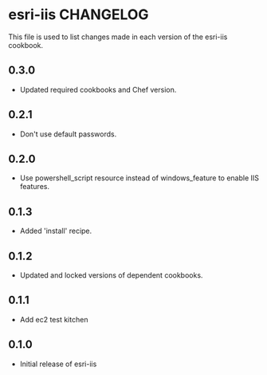 # esri-iis CHANGELOG

This file is used to list changes made in each version of the esri-iis cookbook.

## 0.3.0

- Updated required cookbooks and Chef version.

## 0.2.1

- Don't use default passwords.

## 0.2.0

- Use powershell_script resource instead of windows_feature to enable IIS features.

## 0.1.3

- Added 'install' recipe.

## 0.1.2

- Updated and locked versions of dependent cookbooks.

## 0.1.1

- Add ec2 test kitchen

## 0.1.0

- Initial release of esri-iis
